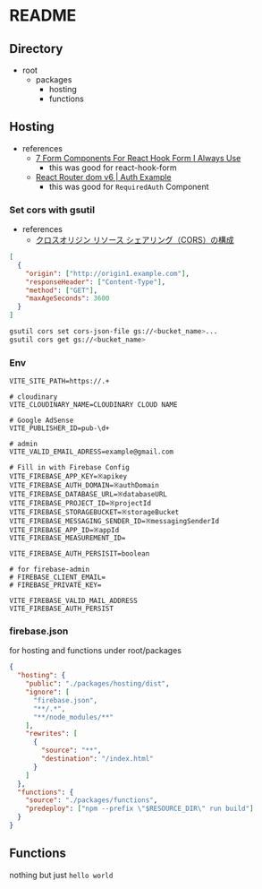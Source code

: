 # README

## Directory

- root
  - packages
    - hosting
    - functions

## Hosting

- references
  - [7 Form Components For React Hook Form I Always Use](https://theodorusclarence.com/blog/rhf)
    - this was good for react-hook-form
  - [React Router dom v6 | Auth Example](https://reactrouter.com/docs/en/v6/examples/auth)
    - this was good for `RequiredAuth` Component

### Set cors with gsutil

- references
  - [クロスオリジン リソース シェアリング（CORS）の構成](https://cloud.google.com/storage/docs/configuring-cors?hl=ja)

```json:cors.json
[
  {
    "origin": ["http://origin1.example.com"],
    "responseHeader": ["Content-Type"],
    "method": ["GET"],
    "maxAgeSeconds": 3600
  }
]
```

```sh
gsutil cors set cors-json-file gs://<bucket_name>...
gsutil cors get gs://<bucket_name>
```

### Env

```env
VITE_SITE_PATH=https://.+

# cloudinary
VITE_CLOUDINARY_NAME=CLOUDINARY CLOUD NAME

# Google AdSense
VITE_PUBLISHER_ID=pub-\d+

# admin
VITE_VALID_EMAIL_ADRESS=example@gmail.com

# Fill in with Firebase Config
VITE_FIREBASE_APP_KEY=※apikey
VITE_FIREBASE_AUTH_DOMAIN=※authDomain
VITE_FIREBASE_DATABASE_URL=※databaseURL
VITE_FIREBASE_PROJECT_ID=※projectId
VITE_FIREBASE_STORAGEBUCKET=※storageBucket
VITE_FIREBASE_MESSAGING_SENDER_ID=※messagingSenderId
VITE_FIREBASE_APP_ID=※appId
VITE_FIREBASE_MEASUREMENT_ID=

VITE_FIREBASE_AUTH_PERSISIT=boolean

# for firebase-admin
# FIREBASE_CLIENT_EMAIL=
# FIREBASE_PRIVATE_KEY=

VITE_FIREBASE_VALID_MAIL_ADDRESS
VITE_FIREBASE_AUTH_PERSIST
```

### firebase.json

for hosting and functions under root/packages

```json:firebase.json
{
  "hosting": {
    "public": "./packages/hosting/dist",
    "ignore": [
      "firebase.json",
      "**/.*",
      "**/node_modules/**"
    ],
    "rewrites": [
      {
        "source": "**",
        "destination": "/index.html"
      }
    ]
  },
  "functions": {
    "source": "./packages/functions",
    "predeploy": ["npm --prefix \"$RESOURCE_DIR\" run build"]
  }
}
```

## Functions

nothing but just `hello world`
